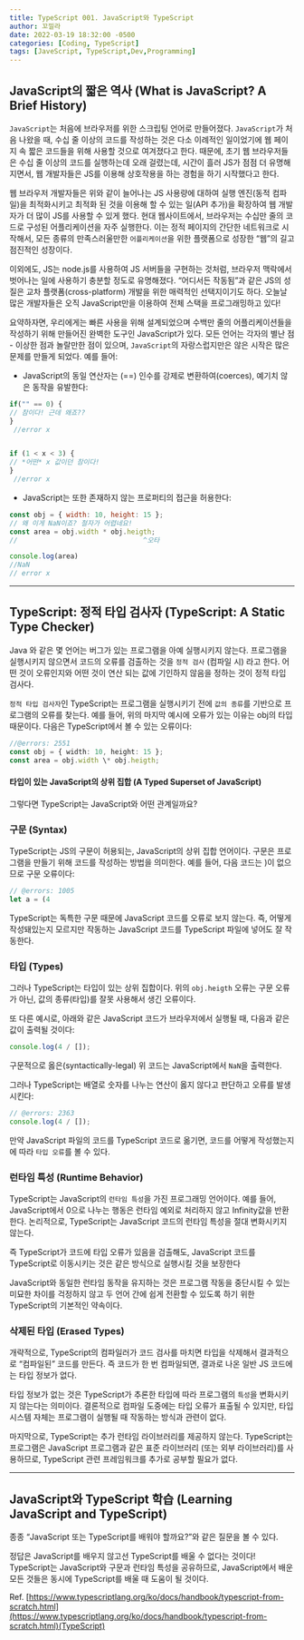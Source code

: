 ```yaml
---
title: TypeScript 001. JavaScript와 TypeScript
author: 꼬낄라
date: 2022-03-19 18:32:00 -0500
categories: [Coding, TypeScript]
tags: [JaveScript, TypeScript,Dev,Programming]
---
```

## JavaScript의 짧은 역사 (What is JavaScript? A Brief History)

`JavaScript`는 처음에 브라우저를 위한 스크립팅 언어로 만들어졌다. `JavaScript`가 처음 나왔을 때, 수십 줄 이상의 코드를 작성하는 것은 다소 이례적인 일이었기에 웹 페이지 속 짧은 코드들을 위해 사용할 것으로 여겨졌다고 한다. 때문에, 초기 웹 브라우저들은 수십 줄 이상의 코드를 실행하는데 오래 걸렸는데, 시간이 흘러 JS가 점점 더 유명해지면서, 웹 개발자들은 JS를 이용해 상호작용을 하는 경험을 하기 시작했다고 한다.

웹 브라우저 개발자들은 위와 같이 늘어나는 JS 사용량에 대하여 실행 엔진(동적 컴파일)을 최적화시키고 최적화 된 것을 이용해 할 수 있는 일(API 추가)을 확장하여 웹 개발자가 더 많이 JS를 사용할 수 있게 했다. 현대 웹사이트에서, 브라우저는 수십만 줄의 코드로 구성된 어플리케이션을 자주 실행한다. 이는 정적 페이지의 간단한 네트워크로 시작해서, 모든 종류의 만족스러울만한 `어플리케이션`을 위한 플랫폼으로 성장한 “웹”의 길고 점진적인 성장이다.

이외에도, JS는 node.js를 사용하여 JS 서버들을 구현하는 것처럼, 브라우저 맥락에서 벗어나는 일에 사용하기 충분할 정도로 유명해졌다. “어디서든 작동됨”과 같은 JS의 성질은 교차 플랫폼(cross-platform) 개발을 위한 매력적인 선택지이기도 하다. 오늘날 많은 개발자들은 오직 JavaScript만을 이용하여 전체 스택을 프로그래밍하고 있다!

요약하자면, 우리에게는 빠른 사용을 위해 설계되었으며 수백만 줄의 어플리케이션들을 작성하기 위해 만들어진 완벽한 도구인 JavaScript가 있다. 모든 언어는 각자의 별난 점 - 이상한 점과 놀랄만한 점이 있으며, `JavaScript`의 자랑스럽지만은 않은 시작은 많은 문제를 만들게 되었다. 예를 들어:

-   JavaScript의 동일 연산자는 (==) 인수를 강제로 변환하여(coerces), 예기치 않은 동작을 유발한다:

```javascript
if("" == 0) {
// 참이다! 근데 왜죠??
}
 //error x


if (1 < x < 3) {
// *어떤* x 값이던 참이다!
}
 //error x
```

-   JavaScript는 또한 존재하지 않는 프로퍼티의 접근을 허용한다:

```javascript
const obj = { width: 10, height: 15 };
// 왜 이게 NaN이죠? 철자가 어렵네요!
const area = obj.width * obj.heigth;
//                               ^오타

console.log(area)
//NaN   
// error x
```

---

## TypeScript: 정적 타입 검사자 (TypeScript: A Static Type Checker)

Java 와 같은 몇 언어는 버그가 있는 프로그램을 아예 실행시키지 않는다. 프로그램을 실행시키지 않으면서 코드의 오류를 검출하는 것을 `정적 검사` (컴파일 시) 라고 한다. 어떤 것이 오류인지와 어떤 것이 연산 되는 값에 기인하지 않음을 정하는 것이 정적 타입 검사다.

`정적 타입 검사자`인 TypeScript는 프로그램을 실행시키기 전에 `값의 종류`를 기반으로 프로그램의 오류를 찾는다. 예를 들어, 위의 마지막 예시에 오류가 있는 이유는 obj의 타입 때문이다. 다음은 TypeScript에서 볼 수 있는 오류이다:

```typescript
//@errors: 2551 
const obj = { width: 10, height: 15 };
const area = obj.width \* obj.heigth;
```

#### 타입이 있는 JavaScript의 상위 집합 (A Typed Superset of JavaScript)

그렇다면 TypeScript는 JavaScript와 어떤 관계일까요?

### 구문 (Syntax)

TypeScript는 JS의 구문이 허용되는, JavaScript의 상위 집합 언어이다. 구문은 프로그램을 만들기 위해 코드를 작성하는 방법을 의미한다. 예를 들어, 다음 코드는 )이 없으므로 구문 오류이다:

```typescript
// @errors: 1005
let a = (4
```

TypeScript는 독특한 구문 때문에 JavaScript 코드를 오류로 보지 않는다. 즉, 어떻게 작성돼있는지 모르지만 작동하는 JavaScript 코드를 TypeScript 파일에 넣어도 잘 작동한다.

### 타입 (Types)

그러나 TypeScript는 타입이 있는 상위 집합이다. 위의 `obj.heigth` 오류는 구문 오류가 아닌, 값의 종류(타입)를 잘못 사용해서 생긴 오류이다.

또 다른 예시로, 아래와 같은 JavaScript 코드가 브라우저에서 실행될 때, 다음과 같은 값이 출력될 것이다:

```typescript
console.log(4 / []);
```

구문적으로 옳은(syntactically-legal) 위 코드는 JavaScript에서 `NaN`을 출력한다.

그러나 TypeScript는 배열로 숫자를 나누는 연산이 옳지 않다고 판단하고 오류를 발생시킨다:

```typescript
// @errors: 2363
console.log(4 / []);
```

만약 JavaScript 파일의 코드를 TypeScript 코드로 옮기면, 코드를 어떻게 작성했는지에 따라 `타입 오류`를 볼 수 있다.

### 런타임 특성 (Runtime Behavior)

TypeScript는 JavaScript의 `런타임 특성`을 가진 프로그래밍 언어이다. 예를 들어, JavaScript에서 0으로 나누는 행동은 런타임 예외로 처리하지 않고 Infinity값을 반환한다. 논리적으로, TypeScript는 JavaScript 코드의 런타임 특성을 절대 변화시키지 않는다.

즉 TypeScript가 코드에 타입 오류가 있음을 검출해도, JavaScript 코드를 TypeScript로 이동시키는 것은 같은 방식으로 실행시킬 것을 보장한다

JavaScript와 동일한 런타임 동작을 유지하는 것은 프로그램 작동을 중단시킬 수 있는 미묘한 차이를 걱정하지 않고 두 언어 간에 쉽게 전환할 수 있도록 하기 위한 TypeScript의 기본적인 약속이다.

### 삭제된 타입 (Erased Types)

개략적으로, TypeScript의 컴파일러가 코드 검사를 마치면 타입을 삭제해서 결과적으로 “컴파일된” 코드를 만든다. 즉 코드가 한 번 컴파일되면, 결과로 나온 일반 JS 코드에는 타입 정보가 없다.

타입 정보가 없는 것은 TypeScript가 추론한 타입에 따라 프로그램의 `특성`을 변화시키지 않는다는 의미이다. 결론적으로 컴파일 도중에는 타입 오류가 표출될 수 있지만, 타입 시스템 자체는 프로그램이 실행될 때 작동하는 방식과 관련이 없다.

마지막으로, TypeScript는 추가 런타임 라이브러리를 제공하지 않는다. TypeScript는 프로그램은 JavaScript 프로그램과 같은 표준 라이브러리 (또는 외부 라이브러리)를 사용하므로, TypeScript 관련 프레임워크를 추가로 공부할 필요가 없다.

---

## JavaScript와 TypeScript 학습 (Learning JavaScript and TypeScript)

종종 “JavaScript 또는 TypeScript를 배워야 할까요?”와 같은 질문을 볼 수 있다.

정답은 JavaScript를 배우지 않고선 TypeScript를 배울 수 없다는 것이다! TypeScript는 JavaScript와 구문과 런타임 특성을 공유하므로, JavaScript에서 배운 모든 것들은 동시에 TypeScript를 배울 때 도움이 될 것이다.

Ref. [https://www.typescriptlang.org/ko/docs/handbook/typescript-from-scratch.html](https://www.typescriptlang.org/ko/docs/handbook/typescript-from-scratch.html)(TypeScript)
